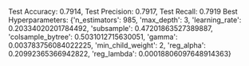 Test Accuracy: 0.7914, Test Precision: 0.7917, Test Recall: 0.7919
Best Hyperparameters: {'n_estimators': 985, 'max_depth': 3, 'learning_rate': 0.20334020201784492, 'subsample': 0.47201863527389887, 'colsample_bytree': 0.5031012715630051, 'gamma': 0.003783756084022225, 'min_child_weight': 2, 'reg_alpha': 0.20992365366942822, 'reg_lambda': 0.00018806097648914363}
